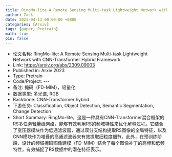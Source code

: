 ```yaml
---
title: RingMo-lite A Remote Sensing Multi-task Lightweight Network with CNN-Transformer Hybrid Framework
author: Zack
date: 2023-04-13 00:00:00 +0800
categories: [Arxiv]
tags: [paper, Pretrain]
math: true
pin: false
---
```

- 论文名称: RingMo-lite: A Remote Sensing Multi-task Lightweight Network with CNN-Transformer Hybrid Framework
- Link: https://arxiv.org/abs/2309.09003
- Published in: Arxiv 2023
- Type: Pretrain
- Code/Project: ---
- 备注: 掩码（FD-MIM），轻量化
- 数据类型: 多光谱, RGB
- Backbone: CNN-Transformer hybrid
- 下游任务: Classification, Object Detection, Semantic Segmentation, Change Detection
- Short Summary: RingMo-lite，这是一种具有CNN-Transformer混合框架的RS多任务轻量级网络，能够有效利用RS的频域特性来优化解释过程。它结合了变压器模块作为低通滤波器，通过双分支结构提取RS图像的全局特征，以及CNN模块作为堆叠的高通滤波器来有效提取细粒度细节。此外，在预训练阶段，设计的频域掩码图像建模（FD-MIM）结合了每个图像补丁的高频和低频特性，有效捕捉了RS数据中的潜在特征表示。
